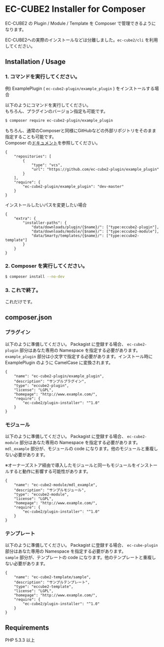 # EC-CUBE2 Installer for Composer

EC-CUBE2 の Plugin / Module / Template を Composer で管理できるようになります。

EC-CUBE2への実際のインストールなどは分離しました。`ec-cube2/cli` を利用してください。

## Installation / Usage

### 1. コマンドを実行してください。

例) ExamplePlugin ( `ec-cube2-plugin/example_plugin` ) をインストールする場合

以下のようにコマンドを実行してください。  
もちろん、プラグインのバージョン指定も可能です。

```sh
$ composer require ec-cube2-plugin/example_plugin
```

もちろん、通常のComposerと同様にGitHubなどの外部リポジトリをそのまま指定することも可能です。  
Composer の[ドキュメント](https://getcomposer.org/doc/05-repositories.md#vcs)を参照してください。

```
{
    "repositories": [
        {
            "type": "vcs",
            "url": "https://github.com/ec-cube2-plugin/example_plugin"
        }
    ],
    "require": {
        "ec-cube2-plugin/example_plugin": "dev-master"
    }
}
```



インストールしたいパスを変更したい場合

```
{
    "extra": {
        "installer-paths": {
            "data/downloads/plugin/{$name}/": ["type:eccube2-plugin"],
            "data/downloads/module/{$name}/": ["type:eccube2-module"],
            "data/Smarty/templates/{$name}/": ["type:eccube2-template"]
        }
    }
}
```

### 2. Composer を実行してください。

```sh
$ composer install --no-dev
```

### 3. これで終了。

これだけです。


## composer.json

### プラグイン

以下のように準備してください。
Packagist に登録する場合、 `ec-cube2-plugin` 部分はあなた専用の Namespace を指定する必要があります。  
`example_plugin` 部分は小文字で指定する必要があります。インストール時に ExamplePlugin のように CamelCase に変換されます。

```
{
    "name": "ec-cube2-plugin/example_plugin",
    "description": "サンプルプラグイン",
    "type": "eccube2-plugin",
    "license": "LGPL",
    "homepage": "http://www.example.com/",
    "require": {
        "ec-cube2/plugin-installer": "^1.0"
    }
}
```


### モジュール

以下のように準備してください。
Packagist に登録する場合、 `ec-cube2-module` 部分はあなた専用の Namespace を指定する必要があります。  
`mdl_example` 部分が、モジュールの code になります。他のモジュールと重複しない必要があります。

※オーナーズストア経由で導入したモジュールと同一もモジュールをインストールすると動作に影響する可能性があります。

```
{
    "name": "ec-cube2-module/mdl_example",
    "description": "サンプルモジュール",
    "type": "eccube2-module",
    "license": "LGPL",
    "homepage": "http://www.example.com/",
    "require": {
        "ec-cube2/plugin-installer": "^1.0"
    }
}
```


### テンプレート

以下のように準備してください。
Packagist に登録する場合、 `ec-cube-plugin` 部分はあなた専用の Namespace を指定する必要があります。  
`sample` 部分が、テンプレートの code になります。他のテンプレートと重複しない必要があります。

```
{
    "name": "ec-cube2-template/sample",
    "description": "サンプルテンプレート",
    "type": "eccube2-template",
    "license": "LGPL",
    "homepage": "http://www.example.com/",
    "require": {
        "ec-cube2/plugin-installer": "^1.0"
    }
}
```

## Requirements

PHP 5.3.3 以上
